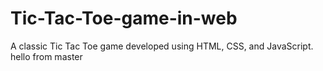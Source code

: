 # Tic-Tac-Toe-game-in-web
A classic Tic Tac Toe game developed using HTML, CSS, and JavaScript.
hello from master 
